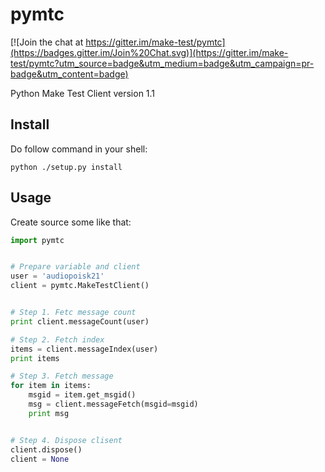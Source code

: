# pymtc

[![Join the chat at https://gitter.im/make-test/pymtc](https://badges.gitter.im/Join%20Chat.svg)](https://gitter.im/make-test/pymtc?utm_source=badge&utm_medium=badge&utm_campaign=pr-badge&utm_content=badge)

Python Make Test Client version 1.1

## Install

Do follow command in your shell:

    python ./setup.py install

## Usage

Create source some like that:

```python
import pymtc


# Prepare variable and client
user = 'audiopoisk21'
client = pymtc.MakeTestClient()


# Step 1. Fetc message count
print client.messageCount(user)

# Step 2. Fetch index
items = client.messageIndex(user)
print items

# Step 3. Fetch message
for item in items:
    msgid = item.get_msgid()
    msg = client.messageFetch(msgid=msgid)
    print msg


# Step 4. Dispose clisent
client.dispose()
client = None
```
